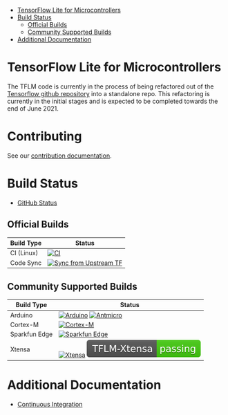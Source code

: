 <!--ts-->
   * [TensorFlow Lite for Microcontrollers](#tensorflow-lite-for-microcontrollers)
   * [Build Status](#build-status)
      * [Official Builds](#official-builds)
      * [Community Supported Builds](#community-supported-builds)
   * [Additional Documentation](#additional-documentation)

<!-- Added by: advaitjain, at: Thu 29 Apr 2021 12:53:08 PM PDT -->

<!--te-->

# TensorFlow Lite for Microcontrollers

The TFLM code is currently in the process of being refactored out of the
[Tensorflow github
repository](https://github.com/tensorflow/tensorflow/tree/master/tensorflow/lite/micro)
into a standalone repo. This refactoring is currently in the initial stages and
is expected to be completed towards the end of June 2021.

# Contributing
See our [contribution documentation](CONTRIBUTING.md).

# Build Status

 * [GitHub Status](https://www.githubstatus.com/)

## Official Builds

Build Type       |    Status     |
-----------      | --------------|
CI (Linux)       | [![CI](https://github.com/tensorflow/tflite-micro/actions/workflows/ci.yml/badge.svg?event=schedule)](https://github.com/tensorflow/tflite-micro/actions/workflows/ci.yml?query=event%3Aschedule) |
Code Sync        | [![Sync from Upstream TF](https://github.com/tensorflow/tflite-micro/actions/workflows/sync.yml/badge.svg)](https://github.com/tensorflow/tflite-micro/actions/workflows/sync.yml) |

## Community Supported Builds
Build Type      |    Status     |
-----------     | --------------|
Arduino         | [![Arduino](https://github.com/tensorflow/tflite-micro/actions/workflows/arduino.yml/badge.svg)](https://github.com/tensorflow/tflite-micro/actions/workflows/arduino.yml) [![Antmicro](https://github.com/antmicro/tensorflow-arduino-examples/actions/workflows/test_examples.yml/badge.svg)](https://github.com/antmicro/tensorflow-arduino-examples/actions/workflows/test_examples.yml) |
Cortex-M        | [![Cortex-M](https://github.com/tensorflow/tflite-micro/actions/workflows/cortex_m.yml/badge.svg)](https://github.com/tensorflow/tflite-micro/actions/workflows/cortex_m.yml) |
Sparkfun Edge   | [![Sparkfun Edge](https://github.com/tensorflow/tflite-micro/actions/workflows/sparkfun_edge.yml/badge.svg)](https://github.com/tensorflow/tflite-micro/actions/workflows/sparkfun_edge.yml) |
Xtensa     | [![Xtensa](https://github.com/tensorflow/tflite-micro/actions/workflows/xtensa.yml/badge.svg?event=schedule)](https://github.com/tensorflow/tflite-micro/actions/workflows/xtensa.yml?query=event%3Aschedule) [![Xtensa](https://raw.githubusercontent.com/advaitjain/tflite-micro/local-continuous-builds/tensorflow/lite/micro/docs/local_continuous_builds/xtensa-build-status.svg)](https://github.com/advaitjain/tflite-micro/tree/local-continuous-builds/tensorflow/lite/micro/docs/local_continuous_builds/xtensa.md#summary) |


# Additional Documentation

 * [Continuous Integration](docs/continuous_integration.md)
